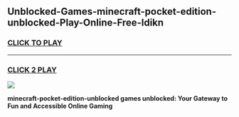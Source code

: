 
## Unblocked-Games-minecraft-pocket-edition-unblocked-Play-Online-Free-ldikn
<h3>
<a href="https://premium76.site?title=minecraft-pocket-edition-unblocked&ref=26A">CLICK TO PLAY</a></h3>
<hr>

<h3>
<a href="https://premium76.site?title=minecraft-pocket-edition-unblocked&ref=26A">CLICK 2 PLAY</a>
  
</h3>

<a href="https://premium76.site?title=minecraft-pocket-edition-unblocked&ref=26A"><img src="https://clearcache.store/games.png"></a>


**minecraft-pocket-edition-unblocked games unblocked: Your Gateway to Fun and Accessible Online Gaming**
